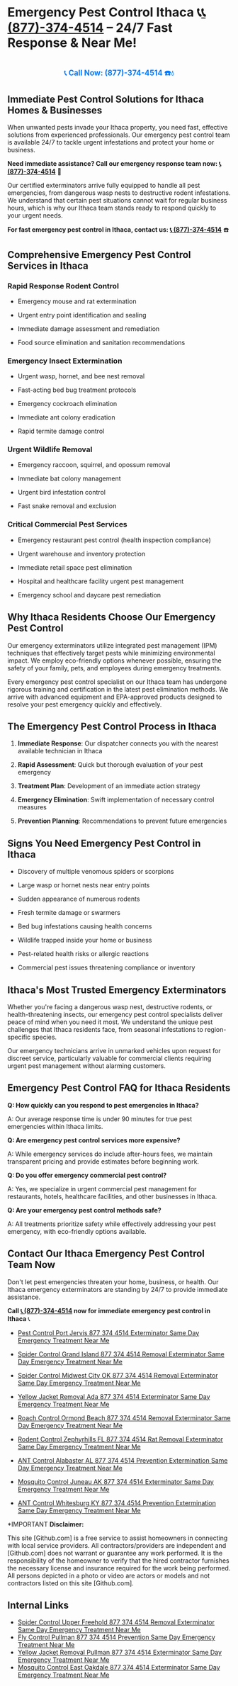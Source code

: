 # Emergency Pest Control Ithaca 📞[📞 (877)-374-4514](https://pest-control-4514.netlify.app) – 24/7 Fast Response & Near Me! 
# 

<p align="center" style="font-size: 1.2em; font-weight: bold; margin: 20px 0;">
  <a href="https://pest-control-4514.netlify.app" target="_blank" style="color: #007BFF; text-decoration: none;">📞 Call Now: (877)-374-4514 ☎️💧</a>
</p>

## Immediate Pest Control Solutions for Ithaca Homes & Businesses

When unwanted pests invade your Ithaca property, you need fast, effective solutions from experienced professionals. Our emergency pest control team is available 24/7 to tackle urgent infestations and protect your home or business.

**Need immediate assistance? Call our emergency response team now: [📞 (877)-374-4514](https://pest-control-4514.netlify.app)** 📱

Our certified exterminators arrive fully equipped to handle all pest emergencies, from dangerous wasp nests to destructive rodent infestations. We understand that certain pest situations cannot wait for regular business hours, which is why our Ithaca team stands ready to respond quickly to your urgent needs.

**For fast emergency pest control in Ithaca, contact us: [📞 (877)-374-4514](https://pest-control-4514.netlify.app)** ☎️

## Comprehensive Emergency Pest Control Services in Ithaca

### Rapid Response Rodent Control

- Emergency mouse and rat extermination  

- Urgent entry point identification and sealing  

- Immediate damage assessment and remediation  

- Food source elimination and sanitation recommendations  

### Emergency Insect Extermination

- Urgent wasp, hornet, and bee nest removal  

- Fast-acting bed bug treatment protocols  

- Emergency cockroach elimination  

- Immediate ant colony eradication  

- Rapid termite damage control  

### Urgent Wildlife Removal

- Emergency raccoon, squirrel, and opossum removal  

- Immediate bat colony management  

- Urgent bird infestation control  

- Fast snake removal and exclusion  

### Critical Commercial Pest Services

- Emergency restaurant pest control (health inspection compliance)  

- Urgent warehouse and inventory protection  

- Immediate retail space pest elimination  

- Hospital and healthcare facility urgent pest management  

- Emergency school and daycare pest remediation  

## Why Ithaca Residents Choose Our Emergency Pest Control

Our emergency exterminators utilize integrated pest management (IPM) techniques that effectively target pests while minimizing environmental impact. We employ eco-friendly options whenever possible, ensuring the safety of your family, pets, and employees during emergency treatments.

Every emergency pest control specialist on our Ithaca team has undergone rigorous training and certification in the latest pest elimination methods. We arrive with advanced equipment and EPA-approved products designed to resolve your pest emergency quickly and effectively.

## The Emergency Pest Control Process in Ithaca

1. **Immediate Response**: Our dispatcher connects you with the nearest available technician in Ithaca  

2. **Rapid Assessment**: Quick but thorough evaluation of your pest emergency  

3. **Treatment Plan**: Development of an immediate action strategy  

4. **Emergency Elimination**: Swift implementation of necessary control measures  

5. **Prevention Planning**: Recommendations to prevent future emergencies  

## Signs You Need Emergency Pest Control in Ithaca

- Discovery of multiple venomous spiders or scorpions  

- Large wasp or hornet nests near entry points  

- Sudden appearance of numerous rodents  

- Fresh termite damage or swarmers  

- Bed bug infestations causing health concerns  

- Wildlife trapped inside your home or business  

- Pest-related health risks or allergic reactions  

- Commercial pest issues threatening compliance or inventory  

## Ithaca's Most Trusted Emergency Exterminators

Whether you're facing a dangerous wasp nest, destructive rodents, or health-threatening insects, our emergency pest control specialists deliver peace of mind when you need it most. We understand the unique pest challenges that Ithaca residents face, from seasonal infestations to region-specific species.

Our emergency technicians arrive in unmarked vehicles upon request for discreet service, particularly valuable for commercial clients requiring urgent pest management without alarming customers.

## Emergency Pest Control FAQ for Ithaca Residents

**Q: How quickly can you respond to pest emergencies in Ithaca?**  

A: Our average response time is under 90 minutes for true pest emergencies within Ithaca limits.

**Q: Are emergency pest control services more expensive?**  

A: While emergency services do include after-hours fees, we maintain transparent pricing and provide estimates before beginning work.

**Q: Do you offer emergency commercial pest control?**  

A: Yes, we specialize in urgent commercial pest management for restaurants, hotels, healthcare facilities, and other businesses in Ithaca.

**Q: Are your emergency pest control methods safe?**  

A: All treatments prioritize safety while effectively addressing your pest emergency, with eco-friendly options available.

## Contact Our Ithaca Emergency Pest Control Team Now

Don't let pest emergencies threaten your home, business, or health. Our Ithaca emergency exterminators are standing by 24/7 to provide immediate assistance.

**Call [📞 (877)-374-4514](https://pest-control-4514.netlify.app) now for immediate emergency pest control in Ithaca** 📞


- [Pest Control Port Jervis 877 374 4514 Exterminator Same Day Emergency Treatment Near Me](https://github.com/allyoucaneatsushiin/pest-control/blob/main/Pest-Control-Port-Jervis-877-374-4514-Exterminator-Same-Day-Emergency-Treatment-Near-Me.md)
- [Spider Control Grand Island 877 374 4514 Removal Exterminator Same Day Emergency Treatment Near Me](https://github.com/allyoucaneatsushiin/pest-control/blob/main/Spider-Control-Grand-Island-877-374-4514-Removal-Exterminator-Same-Day-Emergency-Treatment-Near-Me.md)
- [Spider Control Midwest City OK 877 374 4514 Removal Exterminator Same Day Emergency Treatment Near Me](https://github.com/allyoucaneatsushiin/pest-control/blob/main/Spider-Control-Midwest-City-OK-877-374-4514-Removal-Exterminator-Same-Day-Emergency-Treatment-Near-Me.md)


- [Yellow Jacket Removal Ada 877 374 4514 Exterminator Same Day Emergency Treatment Near Me](https://github.com/allyoucaneatsushiin/pest-control/blob/main/Yellow-Jacket-Removal-Ada-877-374-4514-Exterminator-Same-Day-Emergency-Treatment-Near-Me.md)
- [Roach Control Ormond Beach 877 374 4514 Removal Exterminator Same Day Emergency Treatment Near Me](https://github.com/allyoucaneatsushiin/pest-control/blob/main/Roach-Control-Ormond-Beach-877-374-4514-Removal-Exterminator-Same-Day-Emergency-Treatment-Near-Me.md)
- [Rodent Control Zephyrhills FL 877 374 4514 Rat Removal Exterminator Same Day Emergency Treatment Near Me](https://github.com/allyoucaneatsushiin/pest-control/blob/main/Rodent-Control-Zephyrhills-FL-877-374-4514-Rat-Removal-Exterminator-Same-Day-Emergency-Treatment-Near-Me.md)


- [ANT Control Alabaster AL 877 374 4514 Prevention Extermination Same Day Emergency Treatment Near Me](https://github.com/allyoucaneatsushiin/pest-control/blob/main/ANT-Control-Alabaster-AL-877-374-4514-Prevention-Extermination-Same-Day-Emergency-Treatment-Near-Me.md)
- [Mosquito Control Juneau AK 877 374 4514 Exterminator Same Day Emergency Treatment Near Me](https://github.com/allyoucaneatsushiin/pest-control/blob/main/Mosquito-Control-Juneau-AK-877-374-4514-Exterminator-Same-Day-Emergency-Treatment-Near-Me.md)
- [ANT Control Whitesburg KY 877 374 4514 Prevention Extermination Same Day Emergency Treatment Near Me](https://github.com/allyoucaneatsushiin/pest-control/blob/main/ANT-Control-Whitesburg-KY-877-374-4514-Prevention-Extermination-Same-Day-Emergency-Treatment-Near-Me.md)


*IMPORTANT **Disclaimer:**  

This site [Github.com] is a free service to assist homeowners in connecting with local service providers. All contractors/providers are independent and [Github.com] does not warrant or guarantee any work performed. It is the responsibility of the homeowner to verify that the hired contractor furnishes the necessary license and insurance required for the work being performed. All persons depicted in a photo or video are actors or models and not contractors listed on this site [Github.com].


## Internal Links
- [Spider Control Upper Freehold 877 374 4514 Removal Exterminator Same Day Emergency Treatment Near Me](https://github.com/allyoucaneatsushiin/pest-control/blob/main/Spider-Control-Upper-Freehold-877-374-4514-Removal-Exterminator-Same-Day-Emergency-Treatment-Near-Me.md)
- [Fly Control Pullman 877 374 4514 Prevention Same Day Emergency Treatment Near Me](https://github.com/allyoucaneatsushiin/pest-control/blob/main/Fly-Control-Pullman-877-374-4514-Prevention-Same-Day-Emergency-Treatment-Near-Me.md)
- [Yellow Jacket Removal Pullman 877 374 4514 Exterminator Same Day Emergency Treatment Near Me](https://github.com/allyoucaneatsushiin/pest-control/blob/main/Yellow-Jacket-Removal-Pullman-877-374-4514-Exterminator-Same-Day-Emergency-Treatment-Near-Me.md)
- [Mosquito Control East Oakdale 877 374 4514 Exterminator Same Day Emergency Treatment Near Me](https://github.com/allyoucaneatsushiin/pest-control/blob/main/Mosquito-Control-East-Oakdale-877-374-4514-Exterminator-Same-Day-Emergency-Treatment-Near-Me.md)

